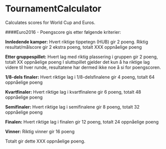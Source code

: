 # TournamentCalculator
Calculates scores for World Cup and Euros.

####Euro2016 - Poengscore gis etter følgende kriterier:

**Innledende kamper:** Hvert riktige tippetegn (HUB) gir 2 poeng. Riktig resultat/målscore gir 2 ekstra poeng, totalt XXX oppnåelige poeng

**Etter gruppespillet:** Hvert lag med riktig plassering i gruppen gir 2 poeng, totalt XX oppnåelige poeng
I sluttspillet gjelder det kun å ha riktige lag videre til hver runde, resultatene har dermed ikke noe å si for poengscoren.

**1/8-dels finaler:** Hvert riktige lag i 1/8-delsfinalene gir 4 poeng, totalt 64 oppnåelige poeng

**Kvartfinaler:** Hvert riktige lag i kvartfinalene gir 6 poeng, totalt 48 oppnåelige poeng

**Semifinaler:** Hvert riktige lag i semifinalene gir 8 poeng, totalt 32 oppnåelige poeng

**Finalen:** Hvert riktige lag i finalen gir 12 poeng, totalt 24 oppnåelige poeng

**Vinner:** Riktig vinner gir 16 poeng



Totalt gir dette XXX oppnåelige poeng.
